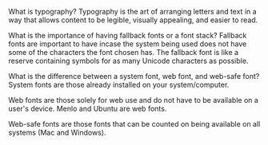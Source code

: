 What is typography?
Typography is the art of arranging letters and text in a way that allows content to be legible, visually appealing, and easier to read.

What is the importance of having fallback fonts or a font stack?
Fallback fonts are important to have incase the system being used does not have some of the characters the font chosen has. The fallback font is like a reserve containing symbols for as many Unicode characters as possible.

What is the difference between a system font, web font, and web-safe font?
System fonts are those already installed on your system/computer.

Web fonts are those solely for web use and do not have to be available on a user's device. Menlo and Ubuntu are web fonts.

Web-safe fonts are those fonts that can be counted on being available on all systems (Mac and Windows).

